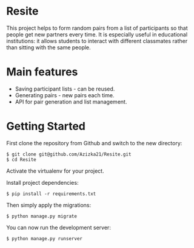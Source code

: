 # Resite

This project helps to form random pairs from a list of participants 
so that people get new partners every time. 
It is especially useful in educational institutions: 
it allows students to interact with different classmates 
rather than sitting with the same people.

# Main features
- Saving participant lists - can be reused.
- Generating pairs - new pairs each time.
- API for pair generation and list management.

# Getting Started
First clone the repository from Github and switch to the new directory:

    $ git clone git@github.com/Azizka21/Resite.git
    $ cd Resite
    
Activate the virtualenv for your project.
    
Install project dependencies:

    $ pip install -r requirements.txt
    
    
Then simply apply the migrations:

    $ python manage.py migrate
    

You can now run the development server:

    $ python manage.py runserver